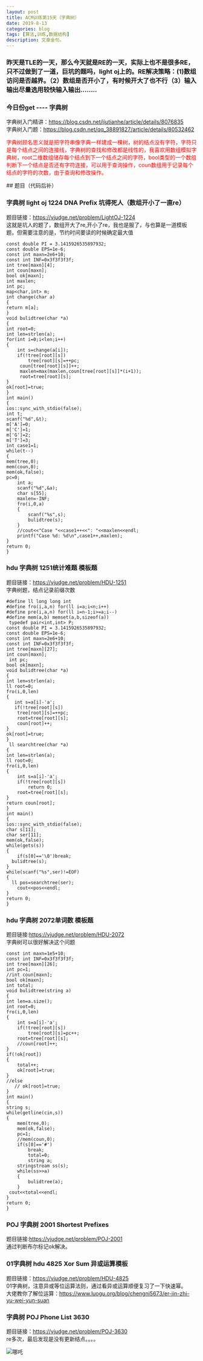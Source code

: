 ```yaml
---
layout: post
title: ACM训练第15天（字典树）
date: 2019-8-13
categories: blog
tags: [算法,训练,数据结构]
description: 文章金句。
---
```


### 昨天是TLE的一天，那么今天就是RE的一天，实际上也不是很多RE，只不过做到了一道，巨坑的题吗，light oj上的。RE解决策略：(1)数组访问是否越界。（2）数组是否开小了，有时候开大了也不行（3）输入输出尽量选用较快输入输出........

### 今日份get ---- 字典树
字典树入门精讲：<https://blog.csdn.net/jiutianhe/article/details/8076835><br/>
字典树入门题：<https://blog.csdn.net/qq_38891827/article/details/80532462><br/>

<p style="color: red;">字典树顾名思义就是把字符串像字典一样建成一棵树，树的结点没有字符，字符只是每个结点之间的连接线，字典树的查找和修改都是线性的，我喜欢用数组模拟字典树，root二维数组储存每个结点到下一个结点之间的字符，bool类型的一个数组判断下一个结点是否还有字符连接，可以用于查询操作，coun数组用于记录每个结点的字符的次数，由于查询和修改操作。</p>
## 题目（代码后补）

### 字典树 light oj 1224 DNA Prefix 坑得死人（数组开小了一直re）
题目链接：<https://vjudge.net/problem/LightOJ-1224><br/>
这就是坑人的题了，数组开大了re,开小了re，我也是服了，与也算是一道模板题，但需要注意的是，节约时间要读的时候确定最大值<br/>

    const double PI = 3.1415926535897932;
    const double EPS=1e-6;
    const int maxn=2e6+10;
    const int INF=0x3f3f3f3f;
    int tree[maxn][4];
    int coun[maxn];
    bool ok[maxn];
    int maxlen;
    int pc;
    map<char,int> m;
    int change(char a)
    {
    return m[a];
    }
    void bulidtree(char *a)
    {
    int root=0;
    int len=strlen(a);
    for(int i=0;i<len;i++)
    {
        int s=change(a[i]);
        if(!tree[root][s])
            tree[root][s]=++pc;
         coun[tree[root][s]]++;
         maxlen=max(maxlen,coun[tree[root][s]]*(i+1));
         root=tree[root][s];
    }
    ok[root]=true;
    }
    int main()
    {
    ios::sync_with_stdio(false);
    int t;
    scanf("%d",&t);
    m['A']=0;
    m['C']=1;
    m['G']=2;
    m['T']=3;
    int case1=1;
    while(t--)
    {
    mem(tree,0);
    mem(coun,0);
    mem(ok,false);
    pc=0;
        int a;
        scanf("%d",&a);
        char s[55];
        maxlen=-INF;
        fro(i,0,a)
        {
            scanf("%s",s);
            bulidtree(s);
        }
        //cout<<"Case "<<case1++<<": "<<maxlen<<endl;
        printf("Case %d: %d\n",case1++,maxlen);
    }
    return 0;
    }

### hdu 字典树 1251统计难题  模板题
题目链接：<https://vjudge.net/problem/HDU-1251><br/>
字典树题，结点记录前缀次数<br/>

    #define ll long long int
    #define fro(i,a,n) for(ll i=a;i<n;i++)
    #define pre(i,a,n) for(ll i=n-1;i>=a;i--)
    #define mem(a,b) memset(a,b,sizeof(a))
     typedef pair<int,int> P;
    const double PI = 3.1415926535897932;
    const double EPS=1e-6;
    const int maxn=2e6+10;
    const int INF=0x3f3f3f3f;
    int tree[maxn][27];
    int coun[maxn];
     int pc;
    bool ok[maxn];
    void bulidtree(char *a)
    {
    int len=strlen(a);
    ll root=0;
    fro(i,0,len)
    {
       int s=a[i]-'a';
       if(!tree[root][s])
        tree[root][s]=++pc;
        root=tree[root][s];
        coun[root]++;
    }
    ok[root]=true;
    }
     ll searchtree(char *a)
    {
    int len=strlen(a);
    ll root=0;
    fro(i,0,len)
    {
        int s=a[i]-'a';
        if(!tree[root][s])
            return 0;
        root=tree[root][s];
    }
    return coun[root];
    }
    int main()
    {
    ios::sync_with_stdio(false);
    char s[11];
    char ser[11];
    mem(ok,false);
    while(gets(s))
    {
        if(s[0]=='\0')break;
      bulidtree(s);
    }
    while(scanf("%s",ser)!=EOF)
    {
      ll pos=searchtree(ser);
        cout<<pos<<endl;
    }
    return 0;
    }

### hdu 字典树 2072单词数  模板题
题目链接:<https://vjudge.net/problem/HDU-2072><br/>
字典树可以很好解决这个问题<br/>

    const int maxn=1e5+10;
    const int INF=0x3f3f3f3f;
    int tree[maxn][26];
    int pc=1;
    //int coun[maxn];
    bool ok[maxn];
    int total;
    void bulidtree(string a)
    {
    int len=a.size();
    int root=0;
    fro(i,0,len)
    {
        int s=a[i]-'a';
        if(!tree[root][s])
            tree[root][s]=pc++;
        root=tree[root][s];
        //coun[root]++;
    }
    if(!ok[root])
    {
        total++;
        ok[root]=true;
    }
    //else
       // ok[root]=true;
    }
    int main()
    {
    string s;
    while(getline(cin,s))
    {
        mem(tree,0);
        mem(ok,false);
        pc=1;
        //mem(coun,0);
        if(s[0]=='#')
            break;
            total=0;
            string a;
        stringstream ss(s);
        while(ss>>a)
        {
            bulidtree(a);
        }
     cout<<total<<endl;
    }
    return 0;
    }

### POJ 字典树 2001 Shortest Prefixes
题目链接:<https://vjudge.net/problem/POJ-2001><br/>
通过判断布尔标记ok解决。<br/>

### 01字典树 hdu 4825 Xor Sum 异或运算模板
题目链接：<https://vjudge.net/problem/HDU-4825><br/>
01字典树，注意异或等位运算法则，通过看异或运算顺便复习了一下快速幂。<br/>
大佬教你了解位运算：<https://www.luogu.org/blog/chengni5673/er-jin-zhi-yu-wei-yun-suan><br/>

### 字典树 POJ Phone List 3630
题目链接：<https://vjudge.net/problem/POJ-3630><br/>
re多次，最后发现是没有更新结点。。。。<br/>

![哪吒](/img/lz2.jpg)






